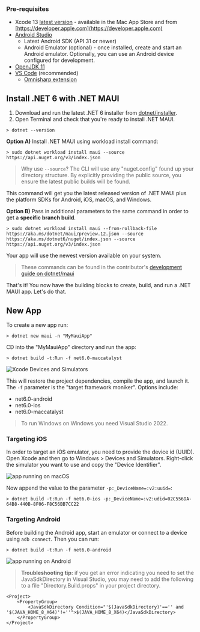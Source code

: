 ### Pre-requisites

* Xcode 13 [latest version](https://xcodereleases.com/) - available in the Mac App Store and from [https://developer.apple.com](https://developer.apple.com)
* [Android Studio](https://developer.android.com/studio) 
  * Latest Android SDK (API 31 or newer)
  * Android Emulator (optional) - once installed, create and start an Android emulator. Optionally, you can use an Android device configured for development.
* [OpenJDK 11](https://docs.microsoft.com/en-us/java/openjdk/download#openjdk-11)
* [VS Code](https://code.visualstudio.com/) (recommended) 
  * [Omnisharp extension](https://marketplace.visualstudio.com/items?itemName=ms-dotnettools.csharp)

## Install .NET 6 with .NET MAUI

1. Download and run the latest .NET 6 installer from [dotnet/installer](https://github.com/dotnet/installer/blob/main/README.md#installers-and-binaries). 
2. Open Terminal and check that you're ready to install .NET MAUI.

```
> dotnet --version
```

**Option A)** Install .NET MAUI using workload install command:

```
> sudo dotnet workload install maui --source https://api.nuget.org/v3/index.json
```

> Why use `--source`? The CLI will use any "nuget.config" found up your directory structure. By explicitly providing the public source, you ensure the latest public builds will be found.

This command will get you the latest released version of .NET MAUI plus the platform SDKs for Android, iOS, macOS, and Windows. 

**Option B)** Pass in additional parameters to the same command in order to get a **specific branch build**. 

```
> sudo dotnet workload install maui --from-rollback-file https://aka.ms/dotnet/maui/preview.12.json --source https://aka.ms/dotnet6/nuget/index.json --source https://api.nuget.org/v3/index.json
```

Your app will use the newest version available on your system. 

> These commands can be found in the contributor's [development guide on dotnet/maui](https://github.com/dotnet/maui/blob/main/.github/DEVELOPMENT.md)

That's it! You now have the building blocks to create, build, and run a .NET MAUI app. Let's do that.

## New App

To create a new app run:

```
> dotnet new maui -n "MyMauiApp"
```

CD into the "MyMauiApp" directory and run the app:

```
> dotnet build -t:Run -f net6.0-maccatalyst
```

![Xcode Devices and Simulators](https://dev-to-uploads.s3.amazonaws.com/uploads/articles/7mi23lod2z06m0j85di1.png)

This will restore the project dependencies, compile the app, and launch it. The ``-f`` parameter is the "target framework moniker". Options include:

* net6.0-android
* net6.0-ios
* net6.0-maccatalyst

> To run Windows on Windows you need Visual Studio 2022. 

### Targeting iOS

In order to target an iOS emulator, you need to provide the device id (UUID). Open Xcode and then go to Windows > Devices and Simulators. Right-click the simulator you want to use and copy the "Device Identifier".

![app running on macOS](https://dev-to-uploads.s3.amazonaws.com/uploads/articles/vezefpi5aev3oziqk2ef.png)

Now append the value to the parameter ``-p:_DeviceName=:v2:uuid=``:

```
> dotnet build -t:Run -f net6.0-ios -p:_DeviceName=:v2:udid=02C556DA-64B8-440B-8F06-F8C56BB7CC22
```

### Targeting Android

Before building the Android app, start an emulator or connect to a device using ``adb connect``. Then you can run:

```
> dotnet build -t:Run -f net6.0-android
```

![app running on Android](https://dev-to-uploads.s3.amazonaws.com/uploads/articles/k98ye6rqfejcvxz2s7r1.png)

> **Troubleshooting tip:** if you get an error indicating you need to set the JavaSdkDirectory in Visual Studio, you may need to  add the following to a file "Directory.Build.props" in your project directory.

```
<Project>
    <PropertyGroup>
        <JavaSdkDirectory Condition="'$(JavaSdkDirectory)'=='' and '$(JAVA_HOME_8_X64)'!=''">$(JAVA_HOME_8_X64)</JavaSdkDirectory>
    </PropertyGroup>
</Project>
```